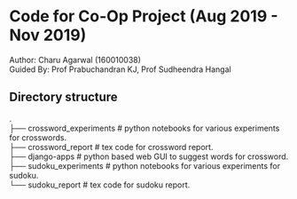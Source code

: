 # Code for Co-Op Project (Aug 2019 - Nov 2019)
Author: Charu Agarwal (160010038)  
Guided By: Prof Prabuchandran KJ, Prof Sudheendra Hangal  

## Directory structure
.  
├── crossword_experiments # python notebooks for various experiments for crosswords.  
├── crossword_report # tex code for crossword report.  
├── django-apps # python based web GUI to suggest words for crossword.  
├── sudoku_experiments # python notebooks for various experiments for sudoku.  
└── sudoku_report # tex code for sudoku report.  

